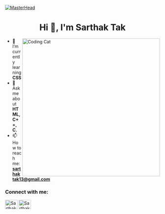 [![MasterHead](https://animated-gif-creator.com/images/01/top-tools-to-improve-work-productivity-teksun_80.gif)](https://rishavchanda.io)
<h1 align="center">Hi 👋, I'm Sarthak Tak </h1>

<img align="right" alt="Coding Cat" width="448" width="432" src="https://c.tenor.com/DBqjevyA2o4AAAAd/bongo-cat-codes.gif">

- 🌱 I’m currently learning **CSS**
- 💬 Ask me about **HTML, C++, C.**
- 📫 How to reach me: **sarthaktak13@gmail.com**

<h3 align="left">Connect with me:</h3>
<p align="left">
<a href="https://www.linkedin.com/in/sarthak-tak-399982241/" target="blank"><img align="center" src="https://raw.githubusercontent.com/rahuldkjain/github-profile-readme-generator/master/src/images/icons/Social/linked-in-alt.svg" alt="Sarthak Tak" height="30" width="40" /></a>
<a href="https://www.instagram.com/sarthak.tak/" target="blank"><img align="center" src="https://raw.githubusercontent.com/rahuldkjain/github-profile-readme-generator/master/src/images/icons/Social/instagram.svg" alt="Sarthak Tak Insta" height="30" width="40" /></a>
</p>
